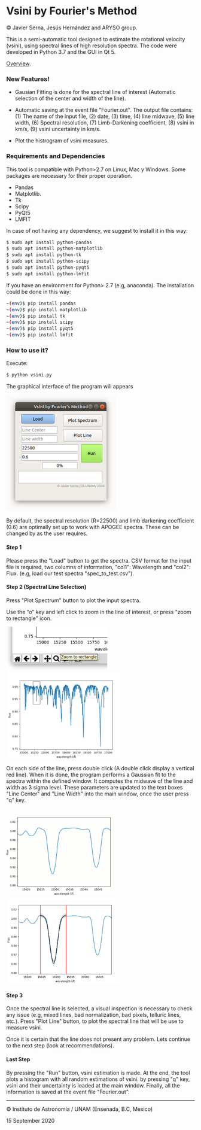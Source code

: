 # Vsini by Fourier's Method

© Javier Serna, Jesús Hernández and ARYSO group.

This is a semi-automatic tool designed to estimate the rotational velocity (vsini), using spectral lines of high resolution spectra. The code were developed in Python 3.7 and the GUI in Qt 5.

[Overview](https://docs.google.com/presentation/d/1Cp8NaBN0EEg1mPtAIRAs3g8YdRQxtVRPUWPVnEFa0lI/edit?usp=sharing).

### New Features!

  - Gausian Fitting is done for the spectral line of interest (Automatic selection of the center and width of the line).

  - Automatic saving at the event file "Fourier.out".  The output file contains: (1) The name of the input file, (2) date, (3) time, (4) line midwave, (5) line width, (6) Spectral resolution, (7) Limb-Darkening coefficient, (8) vsini in km/s, (9) vsini uncertainty in km/s.
  - Plot the histrogram of vsini measures.

### Requirements and Dependencies

This tool is compatible with Python>2.7 on Linux, Mac y Windows. Some packages are necessary for their proper operation.

* Pandas
* Matplotlib.
* Tk
* Scipy
* PyQt5
* LMFIT

In case of not having any dependency, we suggest to install it in this way:

```zsh
$ sudo apt install python-pandas
$ sudo apt install python-matplotlib
$ sudo apt install python-tk
$ sudo apt install python-scipy
$ sudo apt install python-pyqt5
$ sudo apt install python-lmfit
```

If you have an environment for Python> 2.7 (e.g, anaconda). The installation could be done in this way:

```zsh
~(env)$ pip install pandas
~(env)$ pip install matplotlib
~(env)$ pip install tk
~(env)$ pip install scipy
~(env)$ pip install pyqt5
~(env)$ pip install lmfit
```

### How to use it?

Execute:

```zsh
$ python vsini.py
```

The graphical interface of the program will appears

<img src="https://raw.githubusercontent.com/javiserna/vsini/master/Images/fourier.png?token=ADW2GZ3M4Z46V4WHSQUX63K7MGPVA" alt="Interfaz Gráfica" style="zoom:80%;" />

By default, the spectral resolution (R=22500) and limb darkening coefficient (0.6) are optimally set up to work with APOGEE spectra. These can be changed by as the user requires. 

#### Step 1

Please press the "Load" button to get the spectra. CSV format for the input file is required, two columns of information, "col1": Wavelength and "col2": Flux. (e.g, load our test spectra "spec_to_test.csv").

#### Step 2 (Spectral Line Selection)

Press "Plot Spectrum" button to plot the input spectra. 

Use the “o” key and left click to zoom in the line of interest, or press "zoom to rectangle" icon.



<img src="https://raw.githubusercontent.com/javiserna/vsini/master/Images/Screenshot%20from%202020-08-06%2018-30-17.png?token=ADW2GZ2NCEBW2W7C3BG4VPK7MGPZ2" style="zoom:80%;" />

<img src="https://raw.githubusercontent.com/javiserna/vsini/master/Images/Screenshot%20from%202020-08-06%2018-30-34.png?token=ADW2GZY57FEETFLBAB2BKWS7MGP4I" style="zoom: 50%;" />





On each side of the line, press double click (A double click display a vertical red line). When it is done, the program performs a Gaussian fit to the spectra within the defined window. It computes the midwave of the line and width as 3 sigma level. These parameters are updated to the text boxes  "Line Center" and "Line Width" into the main window, once the user press "q" key.

<img src="https://raw.githubusercontent.com/javiserna/vsini/master/Images/lineselection.gif?token=ADW2GZ4KOZNTYOGAQ3MBIYC7MGP52" style="zoom: 50%;" />

<img src="https://raw.githubusercontent.com/javiserna/vsini/master/Images/Screenshot%20from%202020-08-06%2018-39-58.png?token=ADW2GZ7V2A5VTFMR7TFHEOS7MGP7Q" style="zoom:50%;" />

#### Step 3

Once the spectral line is selected, a visual inspection is necessary to check any issue  (e.g, mixed lines, bad normalization, bad pixels, telluric lines, etc.). Press "Plot Line" button, to plot the spectral line that will be use to measure vsini. 

Once it is certain that the line does not present any problem. Lets continue to the next step (look at recommendations).

#### Last Step

By pressing the "Run" button, vsini estimation is made. At the end, the tool plots a histogram with all random estimations of vsini. by pressing "q" key, vsini and their uncertainty is loaded at the main window. Finally, all the information is saved at the event file "Fourier.out".



------

© Instituto de Astronomía / UNAM (Ensenada, B.C, Mexico)

15 September 2020
